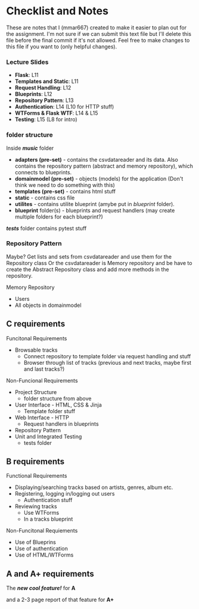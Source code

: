 # Checklist and Notes

These are notes that I (mmar667) created to make it easier to plan out for the assignment. I'm not sure if we can submit this text file but I'll delete this file before the final commit if it's not allowed. Feel free to make changes to this file if you want to (only helpful changes).

### Lecture Slides
- **Flask**: L11
- **Templates and Static**: L11
- **Request Handling**: L12
- **Blueprints**: L12
- **Repository Pattern**: L13
- **Authentication**: L14 (L10 for HTTP stuff)
- **WTForms & Flask WTF**: L14 & L15
- **Testing**: L15 (L8 for intro)

### folder structure

Inside ***music*** folder
- **adapters (pre-set)** - contains the csvdatareader and its data. Also contains the repository pattern (abstract and memory repository), which connects to blueprints.
- **domainmodel (pre-set)** - objects (models) for the application (Don't think we need to do something with this)
- **templates (pre-set)** - contains html stuff
- **static** - contains css file
- **utilites** - contains utilite blueprint (amybe put in *blueprint* folder).
- **blueprint** folder(s) - blueprints and request handlers (may create multiple folders for each blueprint?)

 ***tests*** folder contains pytest stuff

### Repository Pattern

Maybe? Get lists and sets from csvdatareader and use them for the Repository class
Or the csvdatareader is Memory repository and be have to create the Abstract Repository class and add more methods in the repository.

Memory Repository
- Users
- All objects in domainmodel

## C requirements

Funcitonal Requirements
- Browsable tracks
    - Connect repository to template folder via request handling and stuff
    - Browser through list of tracks (previous and next tracks, maybe first and last tracks?)

Non-Funcional Requirements
- Project Structure
    - folder structure from above
- User Interface - HTML, CSS & Jinja
    - Template folder stuff
- Web Interface - HTTP
    - Request handlers in blueprints
- Repository Pattern
- Unit and Integrated Testing
    - tests folder

## B requirements

Functional Requirements
- Displaying/searching tracks based on artists, genres, album etc. 
- Registering, logging in/logging out users
    - Authentication stuff
- Reviewing tracks
    - Use WTForms
    - In a tracks blueprint

Non-Funcitonal Requiements
- Use of Blueprins
- Use of authentication
- Use of HTML/WTForms

## A and A+ requirements

The ***new cool feature!*** for **A**

and a 2-3 page report of that feature for **A+**
